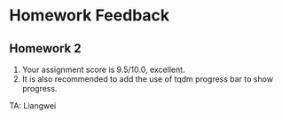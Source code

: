 # Homework Feedback

## Homework 2

1. Your assignment score is 9.5/10.0, excellent.
2. It is also recommended to add the use of tqdm progress bar to show progress.

TA: Liangwei
